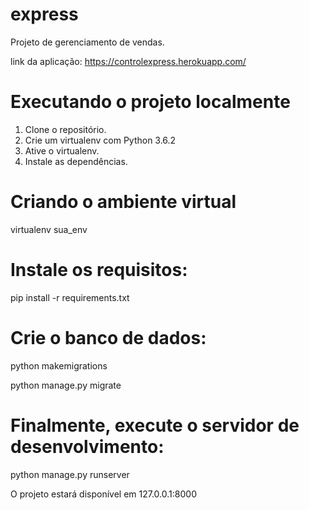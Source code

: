 # express
Projeto de gerenciamento de vendas.

link da aplicação: https://controlexpress.herokuapp.com/

# Executando o projeto localmente

1. Clone o repositório.
2. Crie um virtualenv com Python 3.6.2
3. Ative o virtualenv.
4. Instale as dependências.


# Criando o ambiente virtual

virtualenv sua_env

# Instale os requisitos:

pip install -r requirements.txt

# Crie o banco de dados:

python makemigrations

python manage.py migrate

# Finalmente, execute o servidor de desenvolvimento:

python manage.py runserver

O projeto estará disponível em 127.0.0.1:8000


